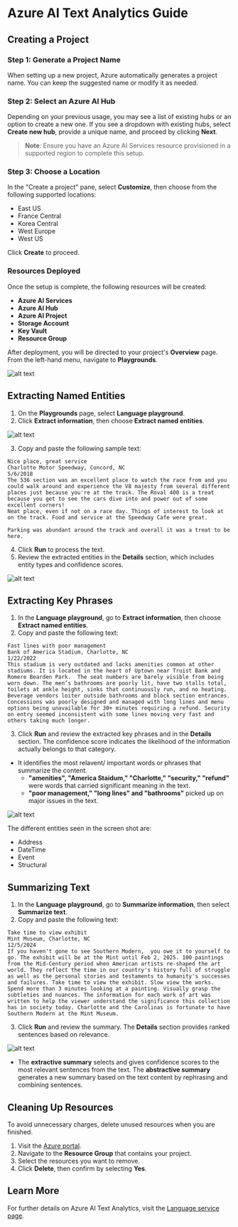 # Azure AI Text Analytics Guide

## Creating a Project

### Step 1: Generate a Project Name
When setting up a new project, Azure automatically generates a project name. You can keep the suggested name or modify it as needed.

### Step 2: Select an Azure AI Hub
Depending on your previous usage, you may see a list of existing hubs or an option to create a new one. If you see a dropdown with existing hubs, select **Create new hub**, provide a unique name, and proceed by clicking **Next**.

> **Note**: Ensure you have an Azure AI Services resource provisioned in a supported region to complete this setup.

### Step 3: Choose a Location
In the "Create a project" pane, select **Customize**, then choose from the following supported locations:
- East US
- France Central
- Korea Central
- West Europe
- West US

Click **Create** to proceed.

### Resources Deployed
Once the setup is complete, the following resources will be created:
- **Azure AI Services**
- **Azure AI Hub**
- **Azure AI Project**
- **Storage Account**
- **Key Vault**
- **Resource Group**

After deployment, you will be directed to your project's **Overview** page. From the left-hand menu, navigate to **Playgrounds**.

![alt text](https://i.imgur.com/CxMkWIc.png)


## Extracting Named Entities
1. On the **Playgrounds** page, select **Language playground**.
2. Click **Extract information**, then choose **Extract named entities**.

![alt text](https://i.imgur.com/OGNGuK5.png)

3. Copy and paste the following sample text:

```plaintext
Nice place, great service
Charlotte Motor Speedway, Concord, NC
5/6/2018
The 536 section was an excellent place to watch the race from and you could walk around and experience the V8 majesty from several different places just because you're at the track. The Roval 400 is a treat because you get to see the cars dive into and power out of some excellent corners!
Neat place, even if not on a race day. Things of interest to look at on the track. Food and service at the Speedway Cafe were great.

Parking was abundant around the track and overall it was a treat to be here.
```

4. Click **Run** to process the text.
5. Review the extracted entities in the **Details** section, which includes entity types and confidence scores.

![alt text](https://i.imgur.com/zfosWNc.png)

## Extracting Key Phrases
1. In the **Language playground**, go to **Extract information**, then choose **Extract named entities**.
2. Copy and paste the following text:

```plaintext
Fast lines with poor management
Bank of America Stadium, Charlotte, NC
1/22/2022
This stadium is very outdated and lacks amenities common at other stadiums. It is located in the heart of Uptown near Truist Bank and Romere Bearden Park.  The seat numbers are barely visible from being worn down. The men’s bathrooms are poorly lit, have two stalls total, toilets at ankle height, sinks that continuously run, and no heating. Beverage vendors loiter outside bathrooms and block section entrances. Concessions was poorly designed and managed with long lines and menu options being unavailable for 30+ minutes requiring a refund. Security on entry seemed inconsistent with some lines moving very fast and others taking much longer.
```

3. Click **Run** and review the extracted key phrases and in the **Details** section. The confidence score indicates the likelihood of the information actually belongs to that category.

+ It identifies the most relavent/ important words or phrases that summarize the content. 
    + **"amenities", "America Staidum," "Charlotte," "security," "refund"** were words that carried significant meaning in the text.
    + **"poor management," "long lines" and "bathrooms"** picked up on major issues in the text.

![alt text](https://i.imgur.com/uLzvwCw.png)

The different entities seen in the screen shot are:
+ Address
+ DateTime
+ Event
+ Structural 



## Summarizing Text
1. In the **Language playground**, go to **Summarize information**, then select **Summarize text**.
2. Copy and paste the following text:

```plaintext
Take time to view exhibit
Mint Museum, Charlotte, NC
12/5/2024
If you haven't gone to see Southern Modern,  you owe it to yourself to go. The exhibit will be at the Mint until Feb 2, 2025. 100 paintings from the Mid-Century period when American artists re-shaped the art world. They reflect the time in our country's history full of struggle as well as the personal stories and testaments to humanity's successes and failures. Take time to view the exhibit. Slow view the works. Spend more than 3 minutes looking at a painting. Visually grasp the subtleties and nuances. The information for each work of art was written to help the viewer understand the significance this collection has in society today. Charlotte and the Carolinas is fortunate to have Southern Modern at the Mint Museum.
```



3. Click **Run** and review the summary. The **Details** section provides ranked sentences based on relevance.

![alt text](https://i.imgur.com/V1Q43zs.png)

+ The **extractive summary** selects and gives confidence scores to the most relevant sentences from the text. The **abstractive summary** generates a new summary based on the text content by rephrasing and combining sentences. 

## Cleaning Up Resources
To avoid unnecessary charges, delete unused resources when you are finished.

1. Visit the [Azure portal](https://portal.azure.com).
2. Navigate to the **Resource Group** that contains your project.
3. Select the resources you want to remove.
4. Click **Delete**, then confirm by selecting **Yes**.

## Learn More
For further details on Azure AI Text Analytics, visit the [Language service page](https://azure.microsoft.com/en-us/services/cognitive-services/text-analytics/).
